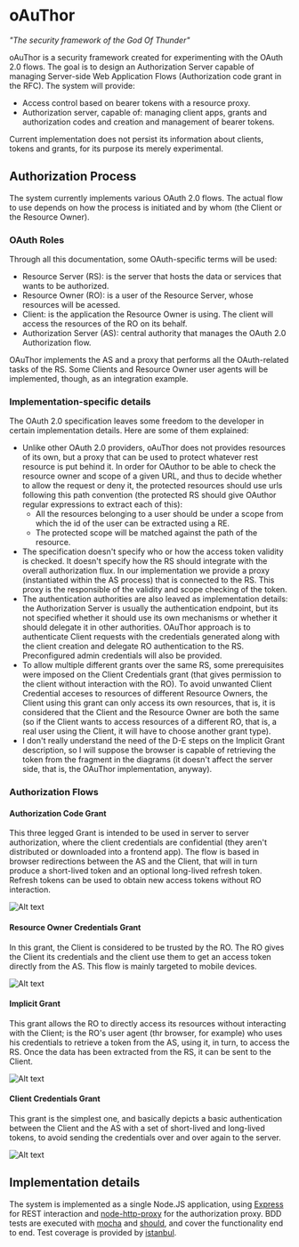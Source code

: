 oAuThor
=======
*"The security framework of the God Of Thunder"*

oAuThor is a security framework created for experimenting with the OAuth 2.0 flows. The goal is to design an 
Authorization Server capable of managing Server-side Web Application Flows (Authorization code grant in the RFC). The
system will provide:

* Access control based on bearer tokens with a resource proxy.
* Authorization server, capable of: managing client apps, grants and authorization codes and creation and management of bearer tokens.

Current implementation does not persist its information about clients, tokens and grants, for its purpose its merely
experimental.

Authorization Process
---------------------
The system currently implements various OAuth 2.0 flows. The actual flow to use depends on how the process is initiated
and by whom (the Client or the Resource Owner). 

### OAuth Roles

Through all this documentation, some OAuth-specific terms will be used:

* Resource Server (RS): is the server that hosts the data or services that wants to be authorized. 
* Resource Owner (RO): is a user of the Resource Server, whose resources will be acessed.
* Client: is the application the Resource Owner is using. The client will access the resources of the RO on its behalf.
* Authorization Server (AS): central authority that manages the OAuth 2.0 Authorization flow. 

OAuThor implements the AS and a proxy that performs all the OAuth-related tasks of the RS. Some Clients and
Resource Owner user agents will be implemented, though, as an integration example.

### Implementation-specific details

The OAuth 2.0 specification leaves some freedom to the developer in certain implementation details. Here are some of them
explained:
* Unlike other OAuth 2.0 providers, oAuThor does not provides resources of its own, but a proxy that can be used to
protect whatever rest resource is put behind it. In order for OAuthor to be able to check the resource owner and scope 
of a given URL, and thus to decide whether to allow the request or deny it, the protected resources should use
urls following this path convention (the protected RS should give OAuthor regular expressions to extract each of this):
  * All the resources belonging to a user should be under a scope from which the id of the user can be extracted using a RE.
  * The protected scope will be matched against the path of the resource.
* The specification doesn't specify who or how the access token validity is checked. It doesn't specify how the RS
should integrate with the overall authorization flux. In our implementation we provide a proxy (instantiated
within the AS process) that is connected to the RS. This proxy is the responsible of the validity and scope checking 
of the token.
* The authentication authorities are also leaved as implementation details: the Authorization Server is usually the 
authentication endpoint, but its not specified whether it should use its own mechanisms or whether it should delegate 
it in other authorities. OAuThor approach is to authenticate Client requests with the credentials generated along with the
client creation and delegate RO authentication to the RS. Preconfigured admin credentials will also be provided.
* To allow multiple different grants over the same RS, some prerequisites were imposed on the Client Credentials grant
(that gives permission to the client without interaction with the RO). To avoid unwanted Client Credential acceses to
resources of different Resource Owners, the Client using this grant can only access its own resources, that is, it
is considered that the Client and the Resource Owner are both the same (so if the Client wants to access resources
of a different RO, that is, a real user using the Client, it will have to choose another grant type).
* I don't really understand the need of the D-E steps on the Implicit Grant description, so I will suppose the browser
is capable of retrieving the token from the fragment in the diagrams (it doesn't affect the server side, that is, 
the OAuThor implementation, anyway).

### Authorization Flows

#### Authorization Code Grant

This three legged Grant is intended to be used in server to server authorization, where the client credentials are
confidential (they aren't distributed or downloaded into a frontend app). The flow is based in browser redirections
between the AS and the Client, that will in turn produce a short-lived token and an optional long-lived refresh token. 
Refresh tokens can be used to obtain new access tokens without RO interaction.

![Alt text](https://raw.github.com/dmoranj/oAuThor/master/img/oAuth2%20Flow.png "Authentication Code Overview")

#### Resource Owner Credentials Grant

In this grant, the Client is considered to be trusted by the RO. The RO gives the Client its credentials and the 
client use them to get an access token directly from the AS. This flow is mainly targeted to mobile devices.

![Alt text](https://raw.github.com/dmoranj/oAuThor/master/img/oAuth2%20ROC.png "Resource Owner Credentials Overview")

#### Implicit Grant

This grant allows the RO to directly access its resources without interacting with the Client; is the RO's user agent
(thr browser, for example) who uses his credentials to retrieve a token from the AS, using it, in turn, to access
the RS. Once the data has been extracted from the RS, it can be sent to the Client.

![Alt text](https://raw.github.com/dmoranj/oAuThor/master/img/oAuth2%20Implicit.png "Implicit Grant Credentials Overview")

#### Client Credentials Grant

This grant is the simplest one, and basically depicts a basic authentication between the Client and the AS with a 
set of short-lived and long-lived tokens, to avoid sending the credentials over and over again to the server.

![Alt text](https://raw.github.com/dmoranj/oAuThor/master/img/oAuth2%20CC.png "Client Credentials Overview")

Implementation details
----------------------
The system is implemented as a single Node.JS application, using [Express](http://expressjs.com/) for REST 
interaction and [node-http-proxy](https://github.com/nodejitsu/node-http-proxy) for the authorization proxy. BDD tests
are executed with [mocha](http://visionmedia.github.io/mocha/) and [should](https://github.com/visionmedia/should.js), 
and cover the functionality end to end. Test coverage is provided by [istanbul](https://github.com/gotwarlost/istanbul).
